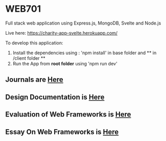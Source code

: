 # WEB701

Full stack web application using Express.js, MongoDB, Svelte and Node.js 

Live here:  https://charity-app-svelte.herokuapp.com/

To develop this application:

1. Install the dependencies using : 'npm install' in base folder and ** in /client folder **
2. Run the App from **root folder** using 'npm run dev'

## Journals are [Here](../Documents/Journals/index.md)

## Design Documentation is [Here](https://github.com/avisaharan/WEB701/blob/adf32135b8b8b9edccf509bd16820db2dbd8c4b5/Documents/Milestone%201.pdf)

## Evaluation of Web Frameworks is [Here](https://github.com/avisaharan/WEB701/blob/3a5eda5ce0043f044b0fc00e753b5884e2cce190/Documents/Web%20Framework%20Comparison.pdf)
 
## Essay On Web Frameworks is [Here](https://github.com/avisaharan/WEB701/blob/3a5eda5ce0043f044b0fc00e753b5884e2cce190/Documents/Essay%20on%20Web%20Frameworks.pdf)
 
 
